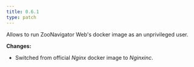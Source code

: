 ```yaml
---
title: 0.6.1
type: patch
---
```


Allows to run ZooNavigator Web's docker image as an unprivileged user.


**Changes:**

* Switched from official _Nginx_ docker image to _Nginxinc_.
